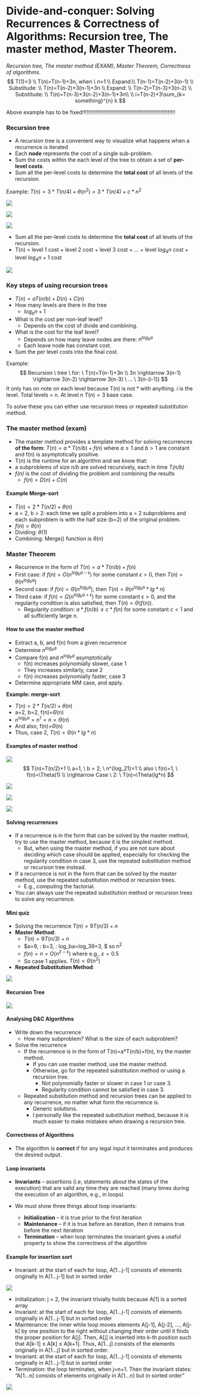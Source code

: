 # Divide-and-conquer: Solving Recurrences & Correctness of Algorithms: Recursion tree, The master method, Master Theorem.

*Recursion tree, The master method (EXAM), Master Theorem, Correctness of algorithms.* 
$$
T(1)=3 \\
T(n)=T(n-1)+3n, when \ n>1 \\
Expand:\\
T(n-1)=T(n-2)+3(n-1) \\
Substitude: \\
T(n)=T(n-2)+3(n-1)+3n \\
Expand: \\
T(n-2)=T(n-3)+3(n-2) \\
Substitude: \\
T(n)=T(n-3)+3(n-2)+3(n-1)+3n\\
\\
i=T(n-2)+3\sum_{k= something}^{n} k
$$

Above example has to be fixed!!!!!!!!!!!!!!!!!!!!!!!!!!!!!!!!!!!!!!!!!!!!!!!!!!!!!!!!!!!!!!



### Recursion tree

- A recursion tree is a convenient way to visualize what
  happens when a recurrence is iterated 
- Each **node** represents the cost of a single sub-problem.
- Sum the costs within the each level of the tree to obtain a
  set of **per-level costs**. 
- Sum all the per-level costs to determine the **total cost** of
  all levels of the recursion. 

Example: $T(n)=3*T(n/4)+\theta(n^2)=3*T(n/4)+c*n^2$

![](.\img\16.png)

![](.\img\17.png)

![](.\img\18.png)

- Sum all the per-level costs to determine the **total cost** of
  all levels of the recursion. 
- T(n) = level 1 cost + level 2 cost + level 3 cost + … + level $log_4n$ cost + level $log_4n+1$ cost

![](.\img\19.png)

### Key steps of using recursion trees

- $T(n)=aT(n/b)+D(n)+C(n)$
- How many levels are there in the tree
  - $log_bn+1$
- What is the cost per non-leaf level?
  - Depends on the cost of divide and combining.
- What is the cost for the leaf level?
  - Depends on how many leave nodes are there: $n^{log_ba}$
  - Each leave node has constant cost.
- Sum the per level costs into the final cost. 

Example:
$$
Recursion \ tree \ for: \ T(n)=T(n-1)+3n \\
3n \rightarrow 3(n-1) \rightarrow 3(n-2) \rightarrow 3(n-3) \ ... \ 3(n-(i-1))
$$
It only has on note on each level because T(n) is not * with anything. *i* is the level. Total levels = n.  At level n $T(n) = 3$ base case. 

To solve these you can either use recursion trees or repeated substitution method.

### The master method (exam)

- The master method provides a template method for
  solving recurrences **of the form**: $T(n)=a*T(n/b)+f(n)$ where $a\geq 1$ and $b > 1$ are constant and f(n) is asymptotically positive.
-  T(n) is the runtime for an algorithm and we know that:
  - a subproblems of size *n/b* are solved recursively, each in time
    *T(n/b)*
  - *f(n)* is the cost of dividing the problem and combining the results
    - $f(n)=D(n)+C(n)$

#### Example Merge-sort

- $T(n)=2*T(n/2)+\theta(n)$
- a = 2, b = 2: each time we split a problem into a = 2 subproblems and each subproblem is with the half size (b=2) of the original problem.
- $f(n)=\theta(n)$
- Dividing: $\theta(1)$
- Combining: Merge() function is $\theta(n)$

### Master Theorem

- Recurrence in the form of $T(n)=a*T(n/b)+f(n)$
- First case: if $f(n)= O(n^{log_ba-\epsilon})$ for some constant $\epsilon>0$, then $T(n)=\theta(n^{log_ba})$
- Second case: if $f(n)=\Theta(n^{log_ba})$, then $T(n)=\theta(n^{log_ba}*lg*n)$
- Third case: if $f(n)=\Omega(n^{log_ba+\epsilon})$ for some constant $\epsilon> 0$, and the regularity condition is also satisfied, then $T(n)=\Theta(f(n))$.
  - Regularity condition: $a*f(n/b)\leq c*f(n)$ for some constant $c<1$ and all sufficiently large n.

#### How to use the master method

- Extract a, b, and f(n) from a given recurrence
- Determine $n^{log_ba}$
- Compare f(n) and  $n^{log_ba}$ asymptotically
  - f(n) increases polynomially slower, case 1
  - They increases similarly, case 2
  - f(n) increases polynomially faster, case 3
- Determine appropriate MM case, and apply.

**Example: merge-sort**

- $T(n)=2*T(n/2)+\theta(n)$
- a=2, b=2, f(n)=$\Theta$(n)
- $n^{log_ba}=n^1=n=\Theta(n)$
- And also, f(n)=$\Theta$(n)
- Thus, case 2, $T(n)=\Theta(n*lg*n)$

#### Examples of master method

![](.\img\20.png)
$$
T(n)=T(n/2)+1 \\
a=1, \ b = 2; \ n^{log_21}=1 \\
also \ f(n)=1, \ f(n)=\Theta(1) \\
\rightarrow Case \ 2: \ T(n)=\Theta(lg*n)
$$

![](.\img\64.png)

![](.\img\65.png)

![](.\img\66.png)

#### Solving recurrences

- If a recurrence is in the form that can be solved by the master method, try to use the master method, because it is the simplest method.
  - But, when using the master method, if you are not sure about deciding which case should be applied, especially for checking the regularity condition in case 3, use the repeated substitution method or recursion tree instead. 
- If a recurrence is not in the form that can be solved by the master method, use the repeated substitution method or recursion trees. 
  - E.g., computing the factorial.
- You can always use the repeated substitution method or recursion trees to solve any recurrence.

#### Mini quiz

- Solving the recurrence $T(n)=9T(n/3)+n$
- **Master Method**:
  - $T(n)=9T(n/3)+n$
  - $a=9, \: b=3, \: log_ba=log_39=3, $  so $n^2$
  - $f(n)=n=O(n^{2-ε})$ where e.g., $ε=0.5$
  - So case 1 applies. $T(n)=\Theta(n^2)$
- **Repeated Substitution Method**:

![](.\img\106.png)

#### Recursion Tree

![](.\img\107.png)

#### Analysing D&C Algorithms

- Write down the recurrence
  - How many subproblem? What is the size of each subproblem?
- Solve the recurrence
  - If the recurrence is in the form of T(n)=a*T(n/b)+f(n), try the master
    method. 
    - If you can use master method, use the master method. 
    - Otherwise, go for the repeated substitution method or using a recursion tree.
      - Not polynomially faster or slower in case 1 or case 3. 
      - Regularity condition cannot be satisfied in case 3.
  - Repeated substitution method and recursion trees can be applied to any recurrence, no matter what form the recurrence is.
    - Generic solutions.
    - I personally like the repeated substitution method, because it is much easier to make mistakes when drawing a recursion tree.

#### Correctness of Algorithms

- The algorithm is **correct** if for any legal input it terminates and produces the desired output.

#### Loop invariants

- **Invariants** – assertions (i.e, statements about the states of the execution) that are valid any time they are reached (many times during the execution of an algorithm, e.g., in loops)

- We must show three things about loop invariants:
  - **Initialization** – it is true prior to the first iteration
  - **Maintenance** – if it is true before an iteration, *then* it remains true before the next iteration
  - **Termination** – when loop terminates the invariant gives a useful property to show the correctness of the algorithm

#### Example for insertion sort

- Invariant: at the start of each for loop, A[1…j-1] consists of elements originally in A[1…j-1] but in sorted order

![](.\img\108.png)

- Initialization: j = 2, the invariant trivially holds because A[1] is a sorted array
- Invariant: at the start of each for loop, A[1…j-1] consists of elements originally in A[1…j-1] but in sorted order
- Maintenance: the inner while loop moves elements A[j-1], A[j-2], …, A[j-k] by one position to the right without changing their order until it finds the proper position for A[j]. Then, A[j] is inserted into k-th position such that A[k-1] ≤ A[k] ≤ A[k+1]. Thus, A[1…j] consists of the elements originally in A[1…j] but in sorted order. 
- Invariant: at the start of each for loop, A[1…j-1] consists of elements originally in A[1…j-1] but in sorted order
- Termination: the loop terminates, when j=n+1. Then the invariant states: “A[1…n] consists of elements originally in A[1…n] but in sorted order”

![](.\img\109.png)



